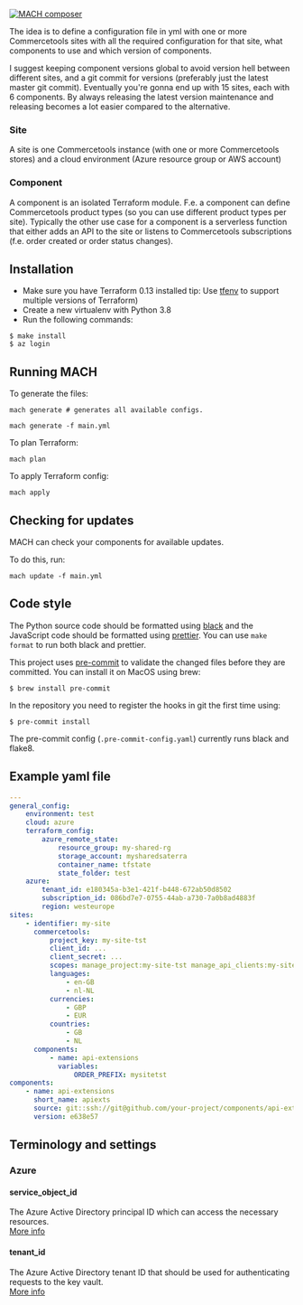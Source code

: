 [![MACH composer](https://github.com/labd/mach-composer/blob/master/docs/src/_img/logo.png?raw=true)](https://docs.machcomposer.io)

The idea is to define a configuration file in yml with one or more Commercetools
sites with all the required configuration for that site, what components to use
and which version of components. 

I suggest keeping component versions global to avoid version hell between
different sites, and a git commit for versions (preferably just the latest
master git commit). Eventually you're gonna end up with 15 sites, each with 6
components. By always releasing the latest version maintenance and releasing
becomes a lot easier compared to the alternative.


### Site
A site is one Commercetools instance (with one or more Commercetools stores) and
a cloud environment (Azure resource group or AWS account)

### Component
A component is an isolated Terraform module. F.e. a component can define
Commercetools product types (so you can use different product types per site).
Typically the other use case for a component is a serverless function that
either adds an API to the site or listens to Commercetools subscriptions (f.e.
order created or order status changes).

## Installation

- Make sure you have Terraform 0.13 installed 
tip: Use [tfenv](https://github.com/tfutils/tfenv) to support multiple versions of Terraform)
- Create a new virtualenv with Python 3.8
- Run the following commands:

```
$ make install
$ az login
``` 
 

## Running MACH

To generate the files:

`mach generate # generates all available configs.` 

`mach generate -f main.yml`

To plan Terraform:

`mach plan`

To apply Terraform config:

`mach apply`

## Checking for updates

MACH can check your components for available updates.

To do this, run:

`mach update -f main.yml`


## Code style
The Python source code should be formatted using
[black](https://github.com/python/black) and the JavaScript code should be
formatted using [prettier](https://prettier.io/). You can use `make format`
to run both black and prettier.

This project uses [pre-commit](https://pre-commit.com) to validate the changed
files before they are committed. You can install it on MacOS using brew:

    $ brew install pre-commit

In the repository you need to register the hooks in git the first time using:

    $ pre-commit install

The pre-commit config (`.pre-commit-config.yaml`) currently runs black and
flake8.

## Example yaml file

```yaml
---
general_config:
    environment: test
    cloud: azure
    terraform_config:
        azure_remote_state:
            resource_group: my-shared-rg
            storage_account: mysharedsaterra
            container_name: tfstate
            state_folder: test
    azure:
        tenant_id: e180345a-b3e1-421f-b448-672ab50d8502
        subscription_id: 086bd7e7-0755-44ab-a730-7a0b8ad4883f
        region: westeurope
sites:
    - identifier: my-site
      commercetools:
          project_key: my-site-tst
          client_id: ...
          client_secret: ...
          scopes: manage_project:my-site-tst manage_api_clients:my-site-tst view_api_clients:my-site-tst
          languages:
              - en-GB
              - nl-NL
          currencies:
              - GBP
              - EUR
          countries:
              - GB
              - NL
      components:
          - name: api-extensions
            variables:
                ORDER_PREFIX: mysitetst
components:
    - name: api-extensions
      short_name: apiexts
      source: git::ssh://git@github.com/your-project/components/api-extensions-component.git//terraform
      version: e638e57
```

## Terminology and settings

### Azure

#### service_object_id
The Azure Active Directory principal ID which can access the necessary resources.  
[More info](https://docs.microsoft.com/en-us/azure/active-directory/develop/app-objects-and-service-principals#service-principal-object)

#### tenant_id
The Azure Active Directory tenant ID that should be used for authenticating requests to the key vault.  
[More info](https://docs.microsoft.com/en-us/azure/active-directory/develop/authentication-scenarios#tenants)
